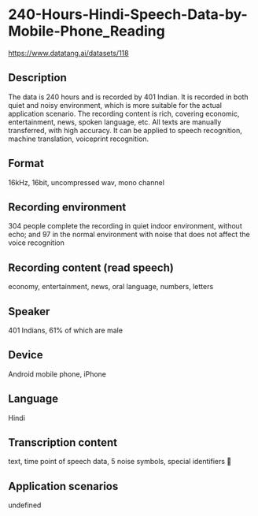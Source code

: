 # 240-Hours-Hindi-Speech-Data-by-Mobile-Phone_Reading
https://www.datatang.ai/datasets/118
## Description
The data is 240 hours and is recorded by 401 Indian. It is recorded in both quiet and noisy environment, which is more suitable for the actual application scenario. The recording content is rich, covering economic, entertainment, news, spoken language, etc. All texts are manually transferred, with high accuracy. It can be applied to speech recognition, machine translation, voiceprint recognition.

## Format
16kHz, 16bit, uncompressed wav, mono channel

## Recording environment
304 people complete the recording in quiet indoor environment, without echo; and 97 in the normal environment with noise that does not affect the voice recognition

## Recording content (read speech)
economy, entertainment, news, oral language, numbers, letters

## Speaker
401 Indians, 61% of which are male

## Device
Android mobile phone, iPhone

## Language
Hindi

## Transcription content
text, time point of speech data, 5 noise symbols, special identifiers 

## Application scenarios
undefined
